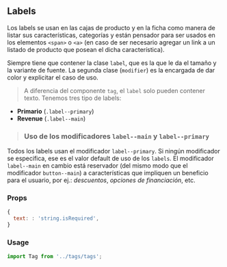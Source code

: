 ## Labels

Los labels se usan en las cajas de producto y en la ficha como manera de listar sus características, categorías y están pensador para ser usados en los elementos `<span>` o `<a>` (en caso de ser necesario agregar un link a un listado de producto que posean el dicha característica).

Siempre tiene que contener la clase `label`, que es la que le da el tamaño y la variante de fuente. La segunda clase (`modifier`) es la encargada de dar color y explicitar el caso de uso.

> A diferencia del componente `tag`, el `label` solo pueden contener texto.
Tenemos tres tipo de labels:
* **Primario** (`.label--primary`)
* **Revenue** (`.label--main`)

> ### Uso de los modificadores `label--main` y `label--primary` ###
Todos los labels usan el modificador `label--primary`. Si ningún modificador se especifica, ese es el valor default de uso de los `labels`. El modificador `label--main` en cambio está reservador (del mismo modo que el modificador `button--main`) a características que impliquen un beneficio para el usuario, por ej.: *descuentos*, *opciones de financiación*, etc.

### Props

```javascript
{
  text: : 'string.isRequired',
}
```

### Usage

```javascript
import Tag from '../tags/tags';
```
